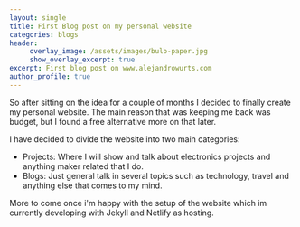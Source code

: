 ```yaml
---
layout: single
title: First Blog post on my personal website
categories: blogs
header: 
     overlay_image: /assets/images/bulb-paper.jpg
     show_overlay_excerpt: true 
excerpt: First blog post on www.alejandrowurts.com
author_profile: true
---
```


So after sitting on the idea for a couple of months I decided to finally create my personal website.
The main reason that was keeping me back was budget, but I found a free alternative more on that later.

I have decided to divide the website into two main categories:

- Projects: Where I will show and talk about electronics projects and anything maker related that I do.
- Blogs: Just general talk in several topics such as technology, travel and anything else that comes to my mind.

More to come once i'm happy with the setup of the website which im currently developing with Jekyll and Netlify as hosting.

